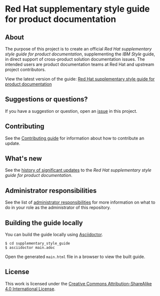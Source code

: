# Red Hat supplementary style guide for product documentation

## About

The purpose of this project is to create an official _Red Hat supplementary style guide for product documentation_, supplementing the _IBM Style_ guide, in direct support of cross-product solution documentation issues. The intended users are product documentation teams at Red Hat and upstream project contributors.

View the latest version of the guide: [Red Hat supplementary style guide for product documentation](https://redhat-documentation.github.io/supplementary-style-guide/)

## Suggestions or questions?

If you have a suggestion or question, open an [issue](https://github.com/redhat-documentation/doc-style/issues) in this project.

## Contributing

See the [Contributing guide](CONTRIBUTING.md) for information about how to contribute an update.

## What's new

See the [history of significant updates](HISTORY.md) to the _Red Hat supplementary style guide for product documentation_.

## Administrator responsibilities

See the list of [administrator responsibilities](ADMIN.adoc) for more information on what to do in your role as the administrator of this repository.  

## Building the guide locally

You can build the guide locally using [Asciidoctor](https://asciidoctor.org/).

```
$ cd supplementary_style_guide
$ asciidoctor main.adoc
```

Open the generated `main.html` file in a browser to view the built guide.

## License

This work is licensed under the [Creative Commons Attribution-ShareAlike 4.0 International License](https://creativecommons.org/licenses/by-sa/4.0/).
